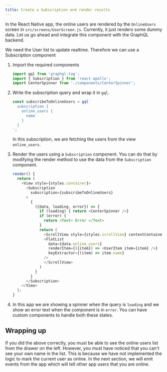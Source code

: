 ```yaml
---
title: Create a Subscription and render results
---
```


In the React Native app, the online users are rendered by the `OnlineUsers` screen in `src/screens/UserScreen.js`. Currently, it just renders some dummy data. Let us go ahead and integrate this component with the GraphQL backend.

We need the User list to update realtime. Therefore we can use a Subscription component


1. Import the required components

    ```javascript
    import gql from 'graphql-tag';
    import { Subscription } from 'react-apollo';
    import CenterSpinner from './components/CenterSpinner';
    ```

1. Write the subscription query and wrap it in `gql`.

    ```javascript
    const subscribeToOnlineUsers = gql`
      subscription {
        online_users {
          name
        }
      }
    `;
    ```

    In this subscription, we are fetching the users from the view `online_users`.


2. Render the users using a `Subscription` component. You can do that by modifying the render method to use the data from the `Subscription` component.


    ```javascript
    render() {
      return (
        <View style={styles.container}>
          <Subscription
            subscription={subscribeToOnlineUsers}
          >
            {
              ({data, loading, error}) => {
                if (loading) { return <CenterSpinner />}
                if (error) {
                  return <Text> Error </Text>
                }
                return (
                  <ScrollView style={styles.scrollView} contentContainerStyle={styles.scrollViewContainer}>
                  <FlatList
                    data={data.online_users}
                    renderItem={({item}) => <UserItem item={item} />}
                    keyExtractor={(item) => item.name}
                  />
                  </ScrollView>
                )
              }
            }
          </Subscription>
        </View>
      );
    }
    ```

3. In this app we are showing a spinner when the query is `loading` and we show an error text when the component is in `error`. You can have custom components to handle both these states.

## Wrapping up

If you did the above correctly, you must be able to see the online users list from the drawer on the left. However, you must have noticed that you can't see your own name in the list. This is because we have not implemented the logic to mark the current user as online. In the next section, we will emit events from the app which will tell other app users that you are online.

